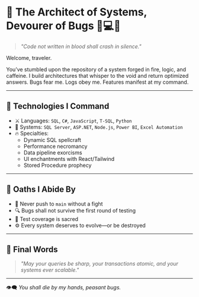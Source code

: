# 👑 The Architect of Systems, Devourer of Bugs 🧠💻🔥

> *"Code not written in blood shall crash in silence."*

Welcome, traveler.

You’ve stumbled upon the repository of a system forged in fire, logic, and caffeine. I build architectures that whisper to the void and return optimized answers. Bugs fear me. Logs obey me. Features manifest at my command.

---

## 🧠 Technologies I Command

- ⚔️ Languages: `SQL`, `C#`, `JavaScript`, `T-SQL`, `Python`
- 🏰 Systems: `SQL Server`, `ASP.NET`, `Node.js`, `Power BI`, `Excel Automation`
- 🔥 Specialties:  
  - Dynamic SQL spellcraft  
  - Performance necromancy  
  - Data pipeline exorcisms  
  - UI enchantments with React/Tailwind  
  - Stored Procedure prophecy

---

## 📜 Oaths I Abide By

- 🛑 Never push to `main` without a fight  
- 🔍 Bugs shall not survive the first round of testing  
- 🧪 Test coverage is sacred  
- ⚙️ Every system deserves to evolve—or be destroyed  

---

## 🦴 Final Words

> *"May your queries be sharp, your transactions atomic, and your systems ever scalable."*

---

👁️‍🗨️ *You shall die by my hands, peasant bugs.*
